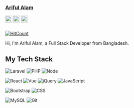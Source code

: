 ### [Ariful Alam](https://arifszn.github.io/)


<a href="https://www.linkedin.com/in/ariful-alam">
  <img align="left" alt="LinkedIn" width="22px" src="https://cdn.jsdelivr.net/npm/simple-icons@v3/icons/linkedin.svg" />
</a>
<a href="mailto:arifulalamszn@gmail.com">
  <img align="left" alt="Mail" width="22px" src="https://cdn.jsdelivr.net/npm/simple-icons@v3/icons/gmail.svg" />
</a>
<a href="https://www.facebook.com/swozon">
  <img align="left" alt="Facebook" width="22px" src="https://cdn.jsdelivr.net/npm/simple-icons@v3/icons/facebook.svg" />
</a>
<br/>
<br/>

[![HitCount](http://hits.dwyl.com/arifszn/arifszn.svg)](http://hits.dwyl.com/arifszn/arifszn)

Hi, I'm Ariful Alam, a Full Stack Developer from Bangladesh.

## My Tech Stack
![Laravel](https://img.shields.io/badge/-Laravel-%232c3e50?style=flat-square&logo=laravel)
![PHP](https://img.shields.io/badge/-PHP-%232c3e50?style=flat-square&logo=PHP)
![Node](https://img.shields.io/badge/-Node-%232c3e50?style=flat-square&logo=node.js)

![React](https://img.shields.io/badge/-React-%232c3e50?style=flat-square&logo=react)
![Vue](https://img.shields.io/badge/-Vue-%232c3e50?style=flat-square&logo=Vue.js)
![jQuery](https://img.shields.io/badge/-jQuery-%232c3e50?style=flat-square&logo=jQuery)
![JavaScript](https://img.shields.io/badge/-JavaScript-%232c3e50?style=flat-square&logo=javascript&logoColor=ffffff&labelColor=%232c3e50&color=%232c3e50)

![Bootstrap](https://img.shields.io/badge/-Bootstrap-%232c3e50?style=flat-square&logo=Bootstrap)
![CSS](https://img.shields.io/badge/-CSS-%232c3e50?style=flat-square&logo=css3)

![MySQL](https://img.shields.io/badge/-MySQL-%232c3e50?style=flat-square&logo=MySQL&logoColor=ffffff&labelColor=%232c3e50&color=%232c3e50)
![Git](https://img.shields.io/badge/-Git-%232c3e50?style=flat-square&logo=git)

